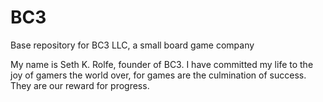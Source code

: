 # BC3
Base repository for BC3 LLC, a small board game company

  My name is Seth K. Rolfe, founder of BC3. I have committed my life to the joy of gamers the world over, for games are the culmination of success. They are our reward for progress.
